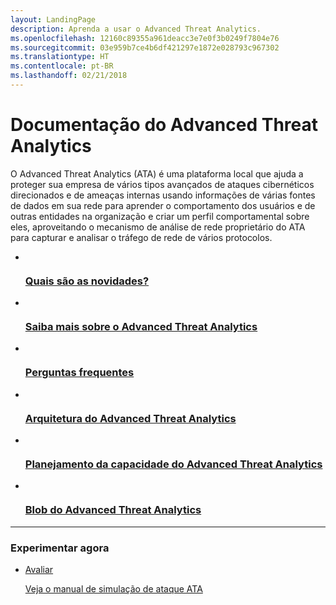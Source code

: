 ```yaml
---
layout: LandingPage
description: Aprenda a usar o Advanced Threat Analytics.
ms.openlocfilehash: 12160c89355a961deacc3e7e0f3b0249f7804e76
ms.sourcegitcommit: 03e959b7ce4b6df421297e1872e028793c967302
ms.translationtype: HT
ms.contentlocale: pt-BR
ms.lasthandoff: 02/21/2018
---
```

# <a name="advanced-threat-analytics-documentation"></a>Documentação do Advanced Threat Analytics

O Advanced Threat Analytics (ATA) é uma plataforma local que ajuda a proteger sua empresa de vários tipos avançados de ataques cibernéticos direcionados e de ameaças internas usando informações de várias fontes de dados em sua rede para aprender o comportamento dos usuários e de outras entidades na organização e criar um perfil comportamental sobre eles, aproveitando o mecanismo de análise de rede proprietário do ATA para capturar e analisar o tráfego de rede de vários protocolos.

<ul class="panelContent cardsFTitle">
    <li>
        <a href="/advanced-threat-analytics/whats-new-version-1.8">
        <div class="cardSize">
            <div class="cardPadding">
                <div class="card">
                    <div class="cardImageOuter">
                        <div class="cardImage">
                            <img src="/media/common/i_whats-new.svg" alt="" />
                        </div>
                    </div>
                    <div class="cardText">
                        <h3>Quais são as novidades?</h3>
                    </div>
                </div>
            </div>
        </div>
        </a>
    </li>
    <li>
        <a href="/advanced-threat-analytics/what-is-ata">
        <div class="cardSize">
            <div class="cardPadding">
                <div class="card">
                    <div class="cardImageOuter">
                        <div class="cardImage">
                            <img src="/media/common/i_learn-about.svg" alt="" />
                        </div>
                    </div>
                    <div class="cardText">
                        <h3>Saiba mais sobre o Advanced Threat Analytics</h3>
                    </div>
                </div>
            </div>
        </div>
        </a>
    </li>
    <li>
        <a href="/advanced-threat-analytics/ata-technical-faq"> 
        <div class="cardSize">
            <div class="cardPadding">
                <div class="card">
                    <div class="cardImageOuter">
                        <div class="cardImage">
                            <img src="/media/common/i_support.svg" alt="" />
                        </div>
                    </div>
                    <div class="cardText">
                        <h3>Perguntas frequentes</h3>
                    </div>
                </div>
            </div>
        </div>
        </a>
    </li>
    <li>
        <a href="/advanced-threat-analytics/ata-architecture"> 
        <div class="cardSize">
            <div class="cardPadding">
                <div class="card">
                    <div class="cardImageOuter">
                        <div class="cardImage">
                            <img src="/media/common/i_architecture.svg" alt="" />
                        </div>
                    </div>
                    <div class="cardText">
                        <h3>Arquitetura do Advanced Threat Analytics</h3>
                    </div>
                </div>
            </div>
        </div>
        </a>
    </li>
    <li>
        <a href="/advanced-threat-analytics/ata-capacity-planning"> 
        <div class="cardSize">
            <div class="cardPadding">
                <div class="card">
                    <div class="cardImageOuter">
                        <div class="cardImage">
                            <img src="/media/common/i_tasks.svg" alt="" />
                        </div>
                    </div>
                    <div class="cardText">
                        <h3>Planejamento da capacidade do Advanced Threat Analytics</h3>
                    </div>
                </div>
            </div>
        </div>
        </a>
    </li>
    <li>
        <a href="https://blogs.technet.microsoft.com/enterprisemobility/author/microsoft-advanced-threat-analytics-team/"> 
        <div class="cardSize">
            <div class="cardPadding">
                <div class="card">
                    <div class="cardImageOuter">
                        <div class="cardImage">
                            <img src="/media/common/i_blog.svg" alt="" />
                        </div>
                    </div>
                    <div class="cardText">
                        <h3>Blob do Advanced Threat Analytics</h3>
                    </div>
                </div>
            </div>
        </div>
        </a>
    </li>
</ul>

---

<h3>Experimentar agora</h3>
<ul class="panelContent cardsW">
    <li>
        <div class="cardSize">
            <div class="cardPadding">
                <div class="card">
                    <div class="cardText">
                        <p><a href="https://go.microsoft.com/fwlink/?linkid=836487">Avaliar</a></p>
                        <p><a href="https://docs.microsoft.com/enterprise-mobility-security/solutions/ata-attack-simulation-playbook">Veja o manual de simulação de ataque ATA</a></p>
                    </div>
                </div>
            </div>
        </div>
    </li>  
</ul>
